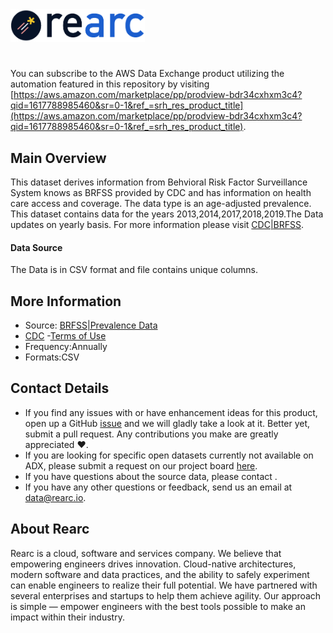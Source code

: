 <a href="https://www.rearc.io/data/">
    <img src="./rearc_logo_rgb.png" alt="Rearc Logo" title="Rearc Logo" height="52" />
</a>

# 

You can subscribe to the AWS Data Exchange product utilizing the automation featured in this repository by visiting [https://aws.amazon.com/marketplace/pp/prodview-bdr34cxhxm3c4?qid=1617788985460&sr=0-1&ref_=srh_res_product_title](https://aws.amazon.com/marketplace/pp/prodview-bdr34cxhxm3c4?qid=1617788985460&sr=0-1&ref_=srh_res_product_title). 

## Main Overview
This dataset derives information from Behvioral Risk Factor Surveillance System knows as BRFSS provided by CDC and has information on health care access and coverage. The data type is an age-adjusted prevalence. This dataset contains data for the years 2013,2014,2017,2018,2019.The Data updates on yearly basis.
For more information please visit [CDC|BRFSS](https://www.cdc.gov/brfss/index.html).

#### Data Source
The Data is in CSV format and file contains unique columns.
## More Information
- Source: [BRFSS|Prevalence Data](https://www.cdc.gov/brfss/brfssprevalence/index.html)     
- [CDC](https://www.cdc.gov)
-[Terms of Use](https://www.cdc.gov/other/privacy.html)
- Frequency:Annually
- Formats:CSV

## Contact Details
- If you find any issues with or have enhancement ideas for this product, open up a GitHub [issue](https://github.com/rearc-data/BRFSS-CDC) and we will gladly take a look at it. Better yet, submit a pull request. Any contributions you make are greatly appreciated :heart:.
- If you are looking for specific open datasets currently not available on ADX, please submit a request on our project board [here](https://github.com/orgs/rearc-data/projects).
- If you have questions about the source data, please contact .
- If you have any other questions or feedback, send us an email at data@rearc.io.

## About Rearc
Rearc is a cloud, software and services company. We believe that empowering engineers drives innovation. Cloud-native architectures, modern software and data practices, and the ability to safely experiment can enable engineers to realize their full potential. We have partnered with several enterprises and startups to help them achieve agility. Our approach is simple — empower engineers with the best tools possible to make an impact within their industry.
